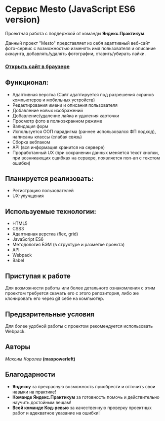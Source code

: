 # Сервис Mesto (JavaScript ES6 version)

Проектная работа с поддержкой от команды **Яндекс.Практикум**.
  
Данный проект "Mesto" представляет из себя адаптивный веб-сайт фото-сервис с возможностью изменять имя пользователя и описание аккаунта, добавлять/удалять фотографии, ставить/убирать лайки.

### [Открыть сайт в браузере](https://maxpowerleft.github.io/mesto/)

## Функционал:
* Адаптивная верстка (Сайт адаптируется под разрешения экранов компьютеров и мобильных устройств)
* Редактирования имени и описания пользователя
* Добавление новых изображений
* Добавление/удаление лайка и удаления карточки
* Просмотр фото в полноэкранном режиме
* Валидация форм
* Используется ООП парадигма (раннее использовался ФП подход), написаны классы (слабая связь)
* Сборка вебпаком
* API (вся информация хранится на сервере)
* Проработанный UX (при сохранении данных меняется текст кнопки, при возникающих ошибках на сервере, появляется поп-ап с текстом ошибки)

## Планируется реализовать:
* Регистрацию пользователей
* UX-улучщения

## Используемые технологии:
* HTML5
* CSS3
* Адаптивная верстка (flex, grid)
* JavaScript ES6
* Методология БЭМ (в структуре и разметке проекта)
* API
* Webpack
* Babel

## Приступая к работе  
Для возможности работы или более детального ознакомления с этим проектом требуется скачать его с этого репозитория, либо же клонировать его через git себе на компьютер.

## Предварительные условия  
Для более удобной работы с проектом рекомендуется использовать Webpack.  

## Авторы  
*Максим Королев* **(maxpowerleft)**  

## Благодарности  
* **Яндексу** за прекрасную возможность приобрести и отточить свои навыки на практике!  
* **Команде Яндекс.Практикум** за готовность помочь и действительно научить достойным вещам!  
* **Всей команде Код-ревью** за качественную проверку проектных работ и адекватное указание на ошибки!

